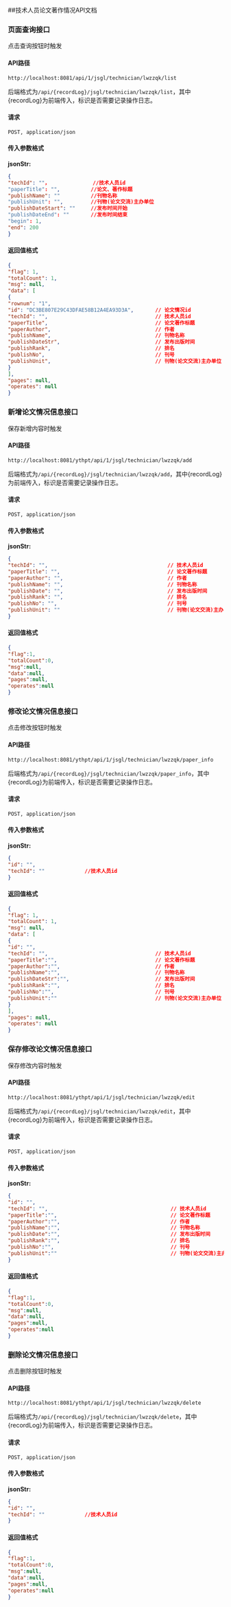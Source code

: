 ##技术人员论文著作情况API文档

### 页面查询接口

点击查询按钮时触发

#### API路径

```http
http://localhost:8081/api/1/jsgl/technician/lwzzqk/list
```

后端格式为`/api/{recordLog}/jsgl/technician/lwzzqk/list`，其中{recordLog}为前端传入，标识是否需要记录操作日志。

#### 请求

```
POST, application/json
```

#### 传入参数格式
**jsonStr:**
```json
{
"techId": ""，              //技术人员id
"paperTitle": "",          //论文、著作标题
"publishName": ""          //刊物名称
"publishUnit": "",         //刊物(论文交流)主办单位
"publishDateStart": ""     //发布时间开始
"publishDateEnd": ""       //发布时间结束
"begin": 1,
"end": 200
}
```

#### 返回值格式

```json
{
"flag": 1,
"totalCount": 1,
"msg": null,
"data": [
{
"rownum": "1",
"id": "DC3BE807E29C43DFAE58B12A4EA93D3A",       // 论文情况id
"techId": "",                                   // 技术人员id
"paperTitle",                                   // 论文著作标题
"paperAuthor",                                  // 作者
"publishName",                                  // 刊物名称
"publishDateStr",                               // 发布出版时间
"publishRank",                                  // 排名
"publishNo",                                    // 刊号
"publishUnit",                                  // 刊物(论文交流)主办单位
}
],
"pages": null,
"operates": null
}
```

### 新增论文情况信息接口

保存新增内容时触发

#### API路径

```http
http://localhost:8081/ythpt/api/1/jsgl/technician/lwzzqk/add
```

后端格式为`/api/{recordLog}/jsgl/technician/lwzzqk/add`，其中{recordLog}为前端传入，标识是否需要记录操作日志。

#### 请求

```
POST, application/json
```

#### 传入参数格式
**jsonStr:**
```json
{
"techId": "",                                       // 技术人员id
"paperTitle": "",                                   // 论文著作标题
"paperAuthor": "",                                  // 作者
"publishName": "",                                  // 刊物名称
"publishDate": "",                                  // 发布出版时间
"publishRank": "",                                  // 排名
"publishNo": "",                                    // 刊号
"publishUnit": ""                                   // 刊物(论文交流)主办单位
}
```

#### 返回值格式

```json
{
"flag":1,
"totalCount":0,
"msg":null,
"data":null,
"pages":null,
"operates":null
}
```

### 修改论文情况信息接口

点击修改按钮时触发

#### API路径

```http
http://localhost:8081/ythpt/api/1/jsgl/technician/lwzzqk/paper_info
```

后端格式为`/api/{recordLog}/jsgl/technician/lwzzqk/paper_info`，其中{recordLog}为前端传入，标识是否需要记录操作日志。

#### 请求

```
POST, application/json
```

#### 传入参数格式
**jsonStr:**
```json
{
"id": "",
"techId": ""             //技术人员id
}
```

#### 返回值格式

```json
{
"flag": 1,
"totalCount": 1,
"msg": null,
"data": [
{
"id": "",
"techId": "",                                   // 技术人员id
"paperTitle":"",                                // 论文著作标题
"paperAuthor":"",                               // 作者
"publishName":"",                               // 刊物名称
"publishDateStr":"",                            // 发布出版时间
"publishRank":"",                               // 排名
"publishNo":"",                                 // 刊号
"publishUnit":""                                // 刊物(论文交流)主办单位
}
],
"pages": null,
"operates": null
}
```

### 保存修改论文情况信息接口

保存修改内容时触发

#### API路径

```http
http://localhost:8081/ythpt/api/1/jsgl/technician/lwzzqk/edit
```

后端格式为`/api/{recordLog}/jsgl/technician/lwzzqk/edit`，其中{recordLog}为前端传入，标识是否需要记录操作日志。

#### 请求

```
POST, application/json
```

#### 传入参数格式
**jsonStr:**
```json
{
"id": "",
"techId": "",                                        // 技术人员id
"paperTitle":"",                                     // 论文著作标题
"paperAuthor":"",                                    // 作者
"publishName":"",                                    // 刊物名称
"publishDate":"",                                    // 发布出版时间
"publishRank":"",                                    // 排名
"publishNo":"",                                      // 刊号
"publishUnit":""                                     // 刊物(论文交流)主办单位
}
```

#### 返回值格式

```json
{
"flag":1,
"totalCount":0,
"msg":null,
"data":null,
"pages":null,
"operates":null
}
```

### 删除论文情况信息接口

点击删除按钮时触发

#### API路径

```http
http://localhost:8081/ythpt/api/1/jsgl/technician/lwzzqk/delete
```

后端格式为`/api/{recordLog}/jsgl/technician/lwzzqk/delete`，其中{recordLog}为前端传入，标识是否需要记录操作日志。

#### 请求

```
POST, application/json
```

#### 传入参数格式
**jsonStr:**
```json
{
"id": "",
"techId": ""             //技术人员id
}
```


#### 返回值格式

```json
{
"flag":1,
"totalCount":0,
"msg":null,
"data":null,
"pages":null,
"operates":null
}
```
